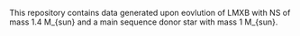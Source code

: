 This repository contains data generated upon eovlution of LMXB with NS of mass 1.4 M_{sun} and a main sequence donor star with mass 1 M_{sun}. 
